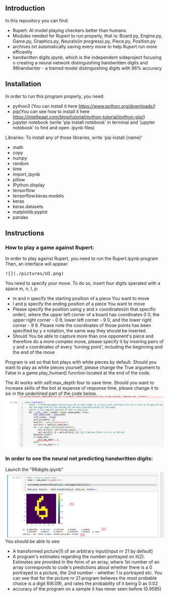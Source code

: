 ## Introduction
In this repository you can find:

- Rupert: AI model playing checkers better than humans
- Modules needed for Rupert to run properly, that is: Board.py, Engine.py, Game.py, Graphics.py, Neurals(in progress).py, Piece.py, Position.py
- archives.txt automatically saving every move to help Rupert run more efficently
- handwritten digits.ipynb, which is the independent sideproject focusing o creating a neural network distinguishing handwritten digits and 96handwriter - a trained model distinguishing digits with 96% accuracy

## Installation
In order to run this program properly, you need:
- python3 (You can install it here https://www.python.org/downloads/)
- pip(You can see how to install it here https://intellipaat.com/blog/tutorial/python-tutorial/python-pip/)
- jupyter notebook (write 'pip install notebook' in terminal and 'jupyter notebook' to find and open .ipynb files)

Libraries:
To install any of those libraries, write 'pip install {name}' 
- math
- copy
- numpy
- random
- time
- import_ipynb
- pillow
- IPython.display
- tensorflow
- tensorflow.keras.models
- keras
- keras.datasets
- matplotlib.pyplot
- pandas

## Instructions
### How to play a game against Rupert:
In order to play against Rupert, you need to run the Rupert.ipynb program
Then, an interface will appear:
<pre>
![](./pictures/UI.png)
</pre>
You need to specify your move. To do so, insert four digits sperated with a space m, n, l, p:
- m and n specify the starting position of a piece You want to move
- l and p specify the ending position of a piece You want to move
- Please specify the position using y and x coordinates(in that specific order), where the upper left corner of a board has coordinates 0 0, the upper right corner - 0 9, lower left corner - 9 0, and the lower right corner - 9 9. Please note the coordinates of those points has been specified by y x notation, the same way they should be inserted.
- Should You be able to capture more than one opponent's piece and therefore do a more complex move, please specify it by insering pairs of y and x coordinates of every 'turning point', including the beginning and the end of the move

Program is set so that bot plays with white pieces by default. Should you want to play as white pieces yourself, please change the True argument to False in a game.play_human() function located at the end of the code.

The AI works with self.max_depth four to save time. Should you want to increase skills of the bot at expense of response time, please change it to six in the underlined part of the code below.
![You can change self.max_depth to six here](./pictures/depth.png)

### In order to see the neural net predicting handwritten digits:
Launch the "96digits.ipynb"
![](./pictures/digits.png)
You should be able to see:
- A transformed picture(1) of an arbitrary input(input nr 21 by default)
- A program's estimates regarding the number portrayed on it(2). Estimates are provided in the form of an array, where 1st number of an array corresponds to code's predictions about whether there is a 0 portrayed in a picture, the 2nd number - whether 1 is portrayed etc. You can see that for the picture nr 21 program believes the most probable choice is a digit 6(6.09), and rates the probability of it being 0 as 0.02
- accuracy of the program on a sample it has never seen before (0.9595)
